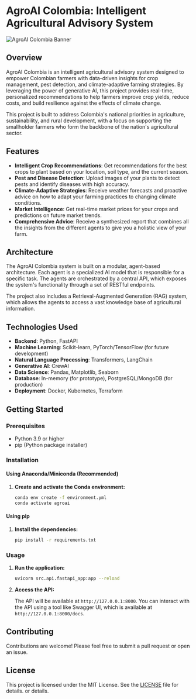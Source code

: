 # AgroAI Colombia: Intelligent Agricultural Advisory System

![AgroAI Colombia Banner](docs/banner.png)  <!-- You can create and add a banner image here -->

## Overview

AgroAI Colombia is an intelligent agricultural advisory system designed to empower Colombian farmers with data-driven insights for crop management, pest detection, and climate-adaptive farming strategies. By leveraging the power of generative AI, this project provides real-time, personalized recommendations to help farmers improve crop yields, reduce costs, and build resilience against the effects of climate change.

This project is built to address Colombia's national priorities in agriculture, sustainability, and rural development, with a focus on supporting the smallholder farmers who form the backbone of the nation's agricultural sector.

## Features

*   **Intelligent Crop Recommendations**: Get recommendations for the best crops to plant based on your location, soil type, and the current season.
*   **Pest and Disease Detection**: Upload images of your plants to detect pests and identify diseases with high accuracy.
*   **Climate-Adaptive Strategies**: Receive weather forecasts and proactive advice on how to adapt your farming practices to changing climate conditions.
*   **Market Intelligence**: Get real-time market prices for your crops and predictions on future market trends.
*   **Comprehensive Advice**: Receive a synthesized report that combines all the insights from the different agents to give you a holistic view of your farm.

## Architecture

The AgroAI Colombia system is built on a modular, agent-based architecture. Each agent is a specialized AI model that is responsible for a specific task. The agents are orchestrated by a central API, which exposes the system's functionality through a set of RESTful endpoints.

The project also includes a Retrieval-Augmented Generation (RAG) system, which allows the agents to access a vast knowledge base of agricultural information.

## Technologies Used

*   **Backend**: Python, FastAPI
*   **Machine Learning**: Scikit-learn, PyTorch/TensorFlow (for future development)
*   **Natural Language Processing**: Transformers, LangChain
*   **Generative AI**: CrewAI
*   **Data Science**: Pandas, Matplotlib, Seaborn
*   **Database**: In-memory (for prototype), PostgreSQL/MongoDB (for production)
*   **Deployment**: Docker, Kubernetes, Terraform

## Getting Started

### Prerequisites

*   Python 3.9 or higher
*   pip (Python package installer)

### Installation

#### Using Anaconda/Miniconda (Recommended)

1.  **Create and activate the Conda environment:**

    ```bash
    conda env create -f environment.yml
    conda activate agroai
    ```

#### Using pip

1.  **Install the dependencies:**

    ```bash
    pip install -r requirements.txt
    ```

### Usage

1.  **Run the application:**

    ```bash
    uvicorn src.api.fastapi_app:app --reload
    ```

2.  **Access the API:**

    The API will be available at `http://127.0.0.1:8000`. You can interact with the API using a tool like Swagger UI, which is available at `http://127.0.0.1:8000/docs`.

## Contributing

Contributions are welcome! Please feel free to submit a pull request or open an issue.

## License

This project is licensed under the MIT License. See the [LICENSE](LICENSE) file for details.
or details.
